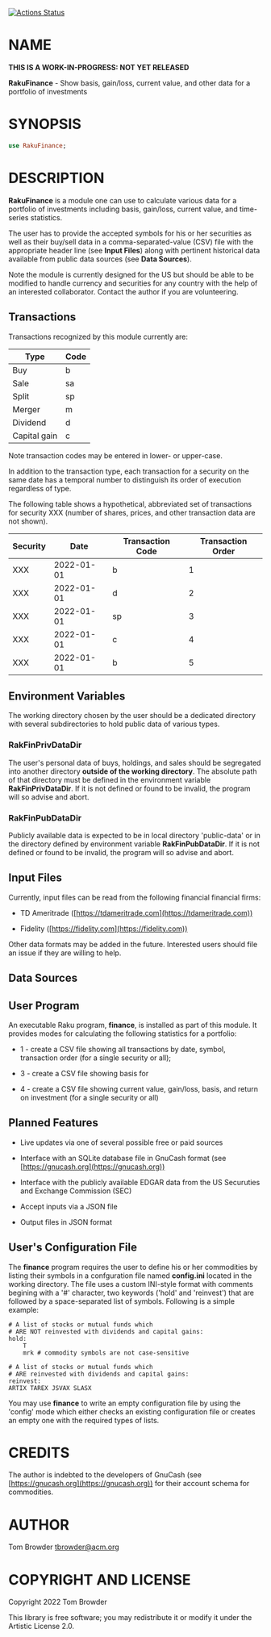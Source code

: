 [![Actions Status](https://github.com/tbrowder/RakuFinance/actions/workflows/test.yml/badge.svg)](https://github.com/tbrowder/RakuFinance/actions)

NAME
====

**THIS IS A WORK-IN-PROGRESS: NOT YET RELEASED**

**RakuFinance** - Show basis, gain/loss, current value, and other data for a portfolio of investments

SYNOPSIS
========

```raku
use RakuFinance;
```

DESCRIPTION
===========

**RakuFinance** is a module one can use to calculate various data for a portfolio of investments including basis, gain/loss, current value, and time-series statistics.

The user has to provide the accepted symbols for his or her securities as well as their buy/sell data in a comma-separated-value (CSV) file with the appropriate header line (see **Input Files**) along with pertinent historical data available from public data sources (see **Data Sources**).

Note the module is currently designed for the US but should be able to be modified to handle currency and securities for any country with the help of an interested collaborator. Contact the author if you are volunteering.

Transactions
------------

Transactions recognized by this module currently are:

<table class="pod-table">
<thead><tr>
<th>Type</th> <th>Code</th>
</tr></thead>
<tbody>
<tr> <td>Buy</td> <td>b</td> </tr> <tr> <td>Sale</td> <td>sa</td> </tr> <tr> <td>Split</td> <td>sp</td> </tr> <tr> <td>Merger</td> <td>m</td> </tr> <tr> <td>Dividend</td> <td>d</td> </tr> <tr> <td>Capital gain</td> <td>c</td> </tr>
</tbody>
</table>

Note transaction codes may be entered in lower- or upper-case.

In addition to the transaction type, each transaction for a security on the same date has a temporal number to distinguish its order of execution regardless of type.

The following table shows a hypothetical, abbreviated set of transactions for security XXX (number of shares, prices, and other transaction data are not shown).

<table class="pod-table">
<thead><tr>
<th>Security</th> <th>Date</th> <th>Transaction Code</th> <th>Transaction Order</th>
</tr></thead>
<tbody>
<tr> <td>XXX</td> <td>2022-01-01</td> <td>b</td> <td>1</td> </tr> <tr> <td>XXX</td> <td>2022-01-01</td> <td>d</td> <td>2</td> </tr> <tr> <td>XXX</td> <td>2022-01-01</td> <td>sp</td> <td>3</td> </tr> <tr> <td>XXX</td> <td>2022-01-01</td> <td>c</td> <td>4</td> </tr> <tr> <td>XXX</td> <td>2022-01-01</td> <td>b</td> <td>5</td> </tr>
</tbody>
</table>

Environment Variables
---------------------

The working directory chosen by the user should be a dedicated directory with several subdirectories to hold public data of various types. 

### **RakFinPrivDataDir**

The user's personal data of buys, holdings, and sales should be segregated into another directory **outside of the working directory**. The absolute path of that directory must be defined in the environment variable **RakFinPrivDataDir**. If it is not defined or found to be invalid, the program will so advise and abort.

### **RakFinPubDataDir**

Publicly available data is expected to be in local directory 'public-data' or in the directory defined by environment variable **RakFinPubDataDir**. If it is not defined or found to be invalid, the program will so advise and abort.

Input Files
-----------

Currently, input files can be read from the following financial financial firms:

  * TD Ameritrade ([https://tdameritrade.com](https://tdameritrade.com))

  * Fidelity ([https://fidelity.com](https://fidelity.com))

Other data formats may be added in the future. Interested users should file an issue if they are willing to help.

Data Sources
------------

User Program
------------

An executable Raku program, **finance**, is installed as part of this module. It provides modes for calculating the following statistics for a portfolio:

  * 1 - create a CSV file showing all transactions by date, symbol, transaction order (for a single security or all);

  * 3 - create a CSV file showing basis for 

  * 4 - create a CSV file showing current value, gain/loss, basis, and return on investment (for a single security or all)

Planned Features
----------------

  * Live updates via one of several possible free or paid sources

  * Interface with an SQLite database file in GnuCash format (see [https://gnucash.org](https://gnucash.org))

  * Interface with the publicly available EDGAR data from the US Securuties and Exchange Commission (SEC)

  * Accept inputs via a JSON file

  * Output files in JSON format

User's Configuration File
-------------------------

The **finance** program requires the user to define his or her commodities by listing their symbols in a confguration file named **config.ini** located in the working directory. The file uses a custom INI-style format with comments begining with a '#' character, two keywords ('hold' and 'reinvest') that are followed by a space-separated list of symbols. Following is a simple example:

    # A list of stocks or mutual funds which 
    # ARE NOT reinvested with dividends and capital gains: 
    hold:
        T
        mrk # commodity symbols are not case-sensitive

    # A list of stocks or mutual funds which 
    # ARE reinvested with dividends and capital gains: 
    reinvest:
    ARTIX TAREX JSVAX SLASX

You may use **finance** to write an empty configuration file by using the 'config' mode which either checks an existing configuration file or creates an empty one with the required types of lists.

CREDITS
=======

The author is indebted to the developers of GnuCash (see [https://gnucash.org](https://gnucash.org)) for their account schema for commodities.

AUTHOR
======

Tom Browder <tbrowder@acm.org>

COPYRIGHT AND LICENSE
=====================

Copyright 2022 Tom Browder

This library is free software; you may redistribute it or modify it under the Artistic License 2.0.

